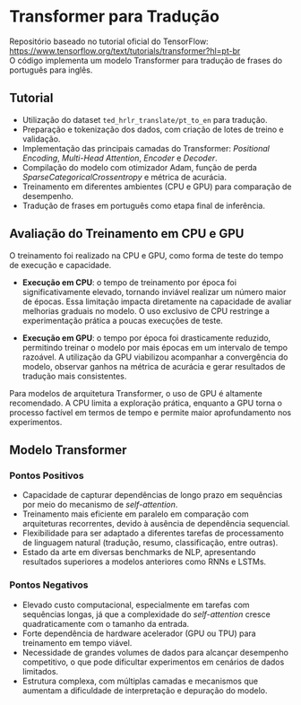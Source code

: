 # Transformer para Tradução

Repositório baseado no tutorial oficial do TensorFlow: https://www.tensorflow.org/text/tutorials/transformer?hl=pt-br  
O código implementa um modelo Transformer para tradução de frases do português para inglês.

## Tutorial
- Utilização do dataset `ted_hrlr_translate/pt_to_en` para tradução.  
- Preparação e tokenização dos dados, com criação de lotes de treino e validação.  
- Implementação das principais camadas do Transformer: *Positional Encoding*, *Multi-Head Attention*, *Encoder* e *Decoder*.  
- Compilação do modelo com otimizador Adam, função de perda *SparseCategoricalCrossentropy* e métrica de acurácia.  
- Treinamento em diferentes ambientes (CPU e GPU) para comparação de desempenho.  
- Tradução de frases em português como etapa final de inferência.

## Avaliação do Treinamento em CPU e GPU
O treinamento foi realizado na CPU e GPU, como forma de teste do tempo de execução e capacidade.  

- **Execução em CPU**: o tempo de treinamento por época foi significativamente elevado, tornando inviável realizar um número maior de épocas. Essa limitação impacta diretamente na capacidade de avaliar melhorias graduais no modelo. O uso exclusivo de CPU restringe a experimentação prática a poucas execuções de teste.  

- **Execução em GPU**: o tempo por época foi drasticamente reduzido, permitindo treinar o modelo por mais épocas em um intervalo de tempo razoável. A utilização da GPU viabilizou acompanhar a convergência do modelo, observar ganhos na métrica de acurácia e gerar resultados de tradução mais consistentes.  

Para modelos de arquitetura Transformer, o uso de GPU é altamente recomendado. A CPU limita a exploração prática, enquanto a GPU torna o processo factível em termos de tempo e permite maior aprofundamento nos experimentos.

## Modelo Transformer
### Pontos Positivos

- Capacidade de capturar dependências de longo prazo em sequências por meio do mecanismo de *self-attention*.  
- Treinamento mais eficiente em paralelo em comparação com arquiteturas recorrentes, devido à ausência de dependência sequencial.  
- Flexibilidade para ser adaptado a diferentes tarefas de processamento de linguagem natural (tradução, resumo, classificação, entre outras).  
- Estado da arte em diversas benchmarks de NLP, apresentando resultados superiores a modelos anteriores como RNNs e LSTMs.  

### Pontos Negativos 

- Elevado custo computacional, especialmente em tarefas com sequências longas, já que a complexidade do *self-attention* cresce quadraticamente com o tamanho da entrada.  
- Forte dependência de hardware acelerador (GPU ou TPU) para treinamento em tempo viável.  
- Necessidade de grandes volumes de dados para alcançar desempenho competitivo, o que pode dificultar experimentos em cenários de dados limitados.  
- Estrutura complexa, com múltiplas camadas e mecanismos que aumentam a dificuldade de interpretação e depuração do modelo.  
